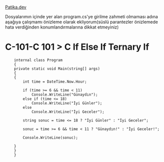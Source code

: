 [Patika.dev](https://github.com/mordulu)


Dosyalarımın içinde yer alan program.cs'ye girilme zahmeti olmaması adına aşağıya çalışmamı önizleme olarak ekliyorum(süslü parantezler önizlemede hata verdiğinden konumlandırmalarına dikkat etmeyiniz)


# C-101-C 101 > C If Else If Ternary If

        internal class Program
        {
        private static void Main(string[] args)
        {
        {
            int time = DateTime.Now.Hour;

            if (time >= 6 && time < 11)
                Console.WriteLine("Günaydın");
            else if (time <= 18)
                Console.WriteLine("İyi Günler");
            else
                Console.WriteLine("İyi Geceler");

            string sonuc = time <= 18 ? "İyi Günler" : "İyi Geceler";

            sonuc = time >= 6 && time < 11 ? "Günaydın!" : "İyi Geceler!";

            Console.WriteLine(sonuc);

        }
        }
        }
